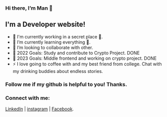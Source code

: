 ### Hi there, I’m Man 👋
## I'm a Developer website!
- 🔭 I'm currently working in a secret place 🤣.
- 🌱 I’m currently learning everything 🤣.
- 👯 I’m looking to collaborate with other.
- 🥅 2022 Goals: Study and contribute to Crypto Project. DONE
- 🥅 2023 Goals: Middle frontend and working on crypto project. DONE 
- ⚡ I love going to coffee with and my best friend from college. Chat with my drinking buddies about endless stories.

### Follow me if my github is helpful to you! Thanks.

### Connect with me:
[LinkedIn](https://www.linkedin.com/in/nguyen-hoang-man-798a881aa) | [instagram](https://www.instagram.com/hoangman188) | [Facebook](https://www.facebook.com/hoangman188).
